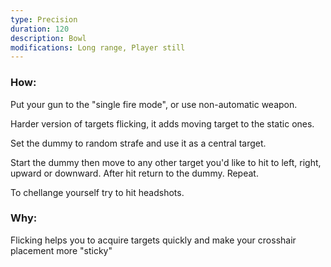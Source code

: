 ```yaml
---
type: Precision
duration: 120
description: Bowl
modifications: Long range, Player still
---
```


### How:

Put your gun to the "single fire mode", or use non-automatic weapon.

Harder version of targets flicking, it adds moving target to the static ones.

Set the dummy to random strafe and use it as a central target.

Start the dummy then move to any other target you'd like to hit to left, right, upward or downward. After hit return to the dummy. Repeat.

To chellange yourself try to hit headshots.

### Why:

Flicking helps you to acquire targets quickly and make your crosshair placement more "sticky"
